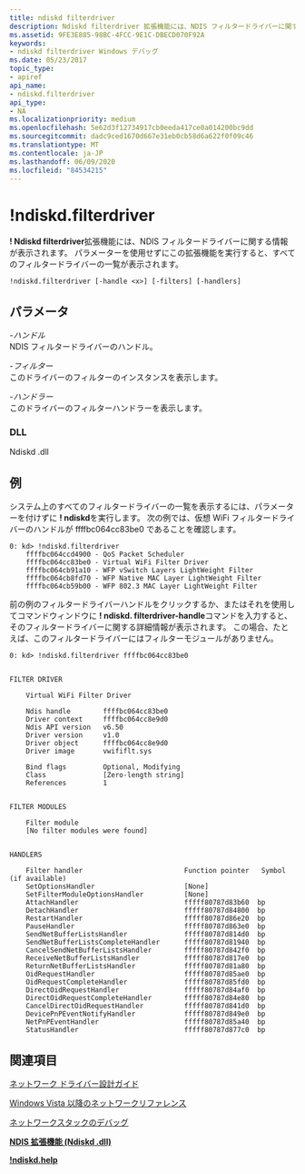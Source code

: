 ```yaml
---
title: ndiskd filterdriver
description: Ndiskd filterdriver 拡張機能には、NDIS フィルタードライバーに関する情報が表示されます。 パラメーターを使用せずにこの拡張機能を実行すると、すべてのフィルタードライバーの一覧が表示されます。
ms.assetid: 9FE3E885-98BC-4FCC-9E1C-DBECD070F92A
keywords:
- ndiskd filterdriver Windows デバッグ
ms.date: 05/23/2017
topic_type:
- apiref
api_name:
- ndiskd.filterdriver
api_type:
- NA
ms.localizationpriority: medium
ms.openlocfilehash: 5e62d3f12734917cb0eeda417ce0a014200bc9dd
ms.sourcegitcommit: dadc9ced1670d667e31eb0cb58d6a622f0f09c46
ms.translationtype: MT
ms.contentlocale: ja-JP
ms.lasthandoff: 06/09/2020
ms.locfileid: "84534215"
---
```

# <a name="ndiskdfilterdriver"></a>!ndiskd.filterdriver


**! Ndiskd filterdriver**拡張機能には、NDIS フィルタードライバーに関する情報が表示されます。 パラメーターを使用せずにこの拡張機能を実行すると、すべてのフィルタードライバーの一覧が表示されます。

```console
!ndiskd.filterdriver [-handle <x>] [-filters] [-handlers] 
```

## <a name="span-idparametersspanspan-idparametersspanspan-idparametersspanparameters"></a><span id="Parameters"></span><span id="parameters"></span><span id="PARAMETERS"></span>パラメータ


<span id="_______-handle______"></span><span id="_______-HANDLE______"></span>*-ハンドル*   
NDIS フィルタードライバーのハンドル。

<span id="_______-filters______"></span><span id="_______-FILTERS______"></span>*-フィルター*   
このドライバーのフィルターのインスタンスを表示します。

<span id="_______-handlers______"></span><span id="_______-HANDLERS______"></span>*-ハンドラー*   
このドライバーのフィルターハンドラーを表示します。

### <a name="span-iddllspanspan-iddllspandll"></a><span id="DLL"></span><span id="dll"></span>DLL

Ndiskd .dll

<a name="examples"></a>例
--------

システム上のすべてのフィルタードライバーの一覧を表示するには、パラメーターを付けずに **! ndiskd**を実行します。 次の例では、仮想 WiFi フィルタードライバーのハンドルが ffffbc064cc83be0 であることを確認します。

```console
0: kd> !ndiskd.filterdriver
    ffffbc064ccd4900 - QoS Packet Scheduler
    ffffbc064cc83be0 - Virtual WiFi Filter Driver
    ffffbc064cb91a10 - WFP vSwitch Layers LightWeight Filter
    ffffbc064cb8fd70 - WFP Native MAC Layer LightWeight Filter
    ffffbc064cb59b00 - WFP 802.3 MAC Layer LightWeight Filter
```

前の例のフィルタードライバーハンドルをクリックするか、またはそれを使用してコマンドウィンドウに **! ndiskd. filterdriver-handle**コマンドを入力すると、そのフィルタードライバーに関する詳細情報が表示されます。 この場合、たとえば、このフィルタードライバーにはフィルターモジュールがありません。

```console
0: kd> !ndiskd.filterdriver ffffbc064cc83be0


FILTER DRIVER

    Virtual WiFi Filter Driver

    Ndis handle        ffffbc064cc83be0
    Driver context     ffffbc064cc8e9d0
    Ndis API version   v6.50
    Driver version     v1.0
    Driver object      ffffbc064cc8e9d0
    Driver image       vwififlt.sys

    Bind flags         Optional, Modifying
    Class              [Zero-length string]
    References         1


FILTER MODULES

    Filter module                                                               
    [No filter modules were found]


HANDLERS

    Filter handler                         Function pointer   Symbol (if available)
    SetOptionsHandler                      [None]
    SetFilterModuleOptionsHandler          [None]
    AttachHandler                          fffff80787d83b60  bp
    DetachHandler                          fffff80787d84800  bp
    RestartHandler                         fffff80787d86e20  bp
    PauseHandler                           fffff80787d863e0  bp
    SendNetBufferListsHandler              fffff80787d814d0  bp
    SendNetBufferListsCompleteHandler      fffff80787d81940  bp
    CancelSendNetBufferListsHandler        fffff80787d842f0  bp
    ReceiveNetBufferListsHandler           fffff80787d817e0  bp
    ReturnNetBufferListsHandler            fffff80787d81a80  bp
    OidRequestHandler                      fffff80787d85ae0  bp
    OidRequestCompleteHandler              fffff80787d85fd0  bp
    DirectOidRequestHandler                fffff80787d84af0  bp
    DirectOidRequestCompleteHandler        fffff80787d84e80  bp
    CancelDirectOidRequestHandler          fffff80787d841d0  bp
    DevicePnPEventNotifyHandler            fffff80787d849e0  bp
    NetPnPEventHandler                     fffff80787d85a40  bp
    StatusHandler                          fffff80787d877c0  bp
```

## <a name="span-idsee_alsospansee-also"></a><span id="see_also"></span>関連項目


[ネットワーク ドライバー設計ガイド](https://docs.microsoft.com/windows-hardware/drivers/network/index)

[Windows Vista 以降のネットワークリファレンス](https://docs.microsoft.com/windows-hardware/drivers/ddi/_netvista/)

[ネットワークスタックのデバッグ](https://channel9.msdn.com/Shows/Defrag-Tools/Defrag-Tools-175-Debugging-the-Network-Stack)

[**NDIS 拡張機能 (Ndiskd .dll)**](ndis-extensions--ndiskd-dll-.md)

[**!ndiskd.help**](-ndiskd-help.md)

 

 







